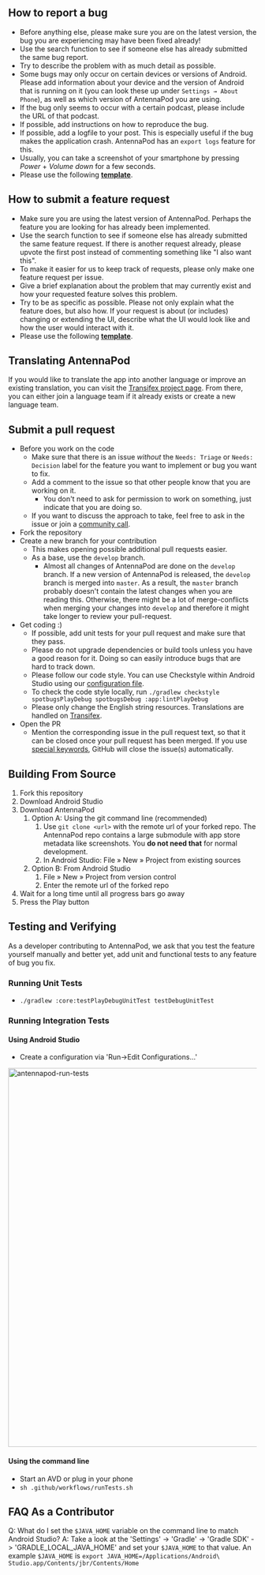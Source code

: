 How to report a bug
-------------------
- Before anything else, please make sure you are on the latest version, the bug you are experiencing may have been fixed already!
- Use the search function to see if someone else has already submitted the same bug report.
- Try to describe the problem with as much detail as possible.
- Some bugs may only occur on certain devices or versions of Android. Please add information about your device and the version of Android that is running on it (you can look these up under `Settings → About Phone`), as well as which version of AntennaPod you are using.
- If the bug only seems to occur with a certain podcast, please include the URL of that podcast.
- If possible, add instructions on how to reproduce the bug.
- If possible, add a logfile to your post. This is especially useful if the bug makes the application crash. AntennaPod has an `export logs` feature for this.
- Usually, you can take a screenshot of your smartphone by pressing *Power* + *Volume down* for a few seconds.
- Please use the following **[template](https://github.com/AntennaPod/AntennaPod/issues/new?assignees=&labels=Type%3A+Possible+bug&template=bug_report.yml)**.


How to submit a feature request
-------------------------------
- Make sure you are using the latest version of AntennaPod. Perhaps the feature you are looking for has already been implemented.
- Use the search function to see if someone else has already submitted the same feature request. If there is another request already, please upvote the first post instead of commenting something like "I also want this".
- To make it easier for us to keep track of requests, please only make one feature request per issue.
- Give a brief explanation about the problem that may currently exist and how your requested feature solves this problem.
- Try to be as specific as possible. Please not only explain what the feature does, but also how. If your request is about (or includes) changing or extending the UI, describe what the UI would look like and how the user would interact with it.
- Please use the following **[template](https://github.com/AntennaPod/AntennaPod/issues/new?assignees=&labels=&template=feature_request.yml)**. 


Translating AntennaPod
----------------------
If you would like to translate the app into another language or improve an existing translation, you can visit the [Transifex project page](https://www.transifex.com/antennapod/antennapod/). From there, you can either join a language team if it already exists or create a new language team.


Submit a pull request
---------------------
- Before you work on the code
  - Make sure that there is an issue *without* the `Needs: Triage` or `Needs: Decision` label for the feature you want to implement or bug you want to fix.
  - Add a comment to the issue so that other people know that you are working on it.
    - You don't need to ask for permission to work on something, just indicate that you are doing so.
  - If you want to discuss the approach to take, feel free to ask in the issue or join a [community call](https://antennapod.org/events/community-meeting).
- Fork the repository
- Create a new branch for your contribution
  - This makes opening possible additional pull requests easier.
  - As a base, use the `develop` branch.
    - Almost all changes of AntennaPod are done on the `develop` branch. If a new version of AntennaPod is released, the `develop` branch is merged into `master`. As a result, the `master` branch probably doesn't contain the latest changes when you are reading this. Otherwise, there might be a lot of merge-conflicts when merging your changes into `develop` and therefore it might take longer to review your pull-request.
- Get coding :)
  - If possible, add unit tests for your pull request and make sure that they pass.
  - Please do not upgrade dependencies or build tools unless you have a good reason for it. Doing so can easily introduce bugs that are hard to track down.
  - Please follow our code style. You can use Checkstyle within Android Studio using our [configuration file](https://github.com/AntennaPod/AntennaPod/blob/develop/config/checkstyle/checkstyle.xml).
  - To check the code style locally, run `./gradlew checkstyle spotbugsPlayDebug spotbugsDebug :app:lintPlayDebug`
  - Please only change the English string resources. Translations are handled on [Transifex](https://www.transifex.com/antennapod/antennapod/).
- Open the PR
  - Mention the corresponding issue in the pull request text, so that it can be closed once your pull request has been merged. If you use [special keywords](https://docs.github.com/en/issues/tracking-your-work-with-issues/linking-a-pull-request-to-an-issue), GitHub will close the issue(s) automatically.


Building From Source
--------------------------
1. Fork this repository
1. Download Android Studio
1. Download AntennaPod
   1. Option A: Using the git command line (recommended)
       1. Use `git clone <url>` with the remote url of your forked repo.
          The AntennaPod repo contains a large submodule with app store metadata like screenshots.
          You **do not need that** for normal development.
       1. In Android Studio: File » New » Project from existing sources
   1. Option B: From Android Studio
       1. File » New » Project from version control
       1. Enter the remote url of the forked repo
1. Wait for a long time until all progress bars go away
1. Press the Play button

Testing and Verifying
--------------------------
As a developer contributing to AntennaPod, we ask that you test the feature yourself manually and better yet, add unit and functional tests to any feature of bug you fix.

### Running Unit Tests
* `./gradlew :core:testPlayDebugUnitTest testDebugUnitTest`

### Running Integration Tests

#### Using Android Studio
* Create a configuration via 'Run->Edit Configurations...'

<img width="768" alt="antennapod-run-tests"
src="https://user-images.githubusercontent.com/149837/105122859-e1317180-5a8b-11eb-8d45-d54a3b051a9b.png">

#### Using the command line
* Start an AVD or plug in your phone
* `sh .github/workflows/runTests.sh`


FAQ As a Contributor
--------------------------
Q: What do I set the `$JAVA_HOME` variable on the command line to match Android Studio?
A: Take a look at the 'Settings' -> 'Gradle' -> 'Gradle SDK' -> 'GRADLE_LOCAL_JAVA_HOME' and set your `$JAVA_HOME` to that value.  An example `$JAVA_HOME` is `export JAVA_HOME=/Applications/Android\ Studio.app/Contents/jbr/Contents/Home`